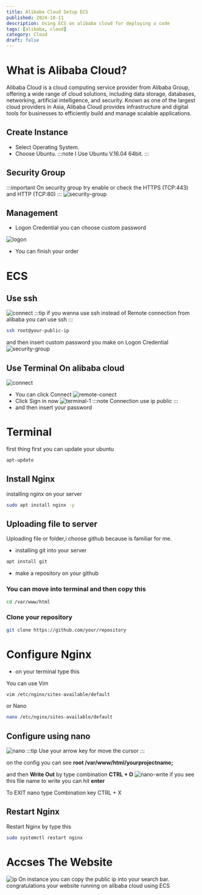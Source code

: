 ```yaml
---
title: Alibaba Cloud Setup ECS
published: 2024-10-11
description: Using ECS on alibaba cloud for deploying a code
tags: [alibaba, cloud]
category: Cloud
draft: false
---
```



# What is Alibaba Cloud?
Alibaba Cloud is a cloud computing service provider from Alibaba Group, offering a wide range of cloud solutions, including data storage, databases, networking, artificial intelligence, and security. Known as one of the largest cloud providers in Asia, Alibaba Cloud provides infrastructure and digital tools for businesses to efficiently build and manage scalable applications.

## Create Instance
- Select Operating System.
- Choose Ubuntu.
:::note
I Use Ubuntu V.16.04 64bit.
:::

## Security Group
:::important
On security group try enable or check the HTTPS (TCP:443) and HTTP (TCP:80)
:::
![security-group](/public/alibaba-security.png)

## Management
- Logon Credential you can choose custom password 

![logon](/src/content/posts/alibaba-image/management.png)

- You can finish your order


# ECS

## Use ssh
![connect](/src/content/posts/alibaba-image/ssh.png)
:::tip
if you wanna use ssh instead of Remote connection from alibaba you can use ssh
:::

```bash
ssh root@your-public-ip
```
and then insert custom password you make on Logon Credential
![security-group](/src/content/posts/alibaba-image/terminal-ssh.png)


## Use Terminal On alibaba cloud
![connect](/src/content/posts/alibaba-image/ssh.png)
- You can click Connect
![remote-conect](/src/content/posts/alibaba-image/remote-con.png)
- Click Sign in now
![terminal-1](/src/content/posts/alibaba-image/terminal-1.png)
:::note
Connection use ip public
:::
- and then insert your password

# Terminal
first thing first you can update your ubuntu 
```bash
apt-update
```

## Install Nginx
installing nginx on your server
```bash
sudo apt install nginx -y
```

## Uploading file to server
Uploading file or folder,i choose github because is familiar for me.
- installing git into your server
```bash
apt install git
```
- make a repository on your github

### You can move into terminal and then copy this

```bash
cd /var/www/html
```
### Clone your repository

```bash
git clone https://github.com/your/repository
```

# Configure Nginx
- on your terminal type this

You can use Vim
```bash
vim /etc/nginx/sites-available/default
```
or Nano
```bash
nano /etc/nginx/sites-available/default
```

## Configure using nano
![nano](/src/content/posts/alibaba-image/nginx-conf-nano.png)
:::tip
Use your arrow key for move the cursor
:::

on the config you can see **root /var/www/html/yourprojectname;**

and then **Write Out** by type combination **CTRL + O**
![nano-write](/src/content/posts/alibaba-image/nano-write.png)
if you see this file name to write you can hit **enter**

To EXIT nano type Combination key CTRL + X

## Restart Nginx
Restart Nginx by type this
```bash
sudo systemctl restart nginx
```

# Accses The Website
![ip](/src/content/posts/alibaba-image/alibaba-instance.png)
On instance you can copy the public ip into your search bar.
congratulations your website running on alibaba cloud using ECS









